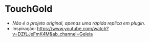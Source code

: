 # TouchGold
- _Não é o projeto original, apenas uma rápida replica em plugin._
- Inspiração: https://www.youtube.com/watch?v=DZfLJeFmK4M&ab_channel=Geleia
